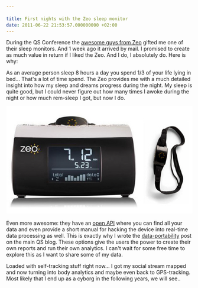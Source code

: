 ```yaml
---

title: First nights with the Zeo sleep monitor
date: 2011-06-22 21:53:57.000000000 +02:00
---
```

During the QS Conference the [awesome guys from Zeo](http://www.myzeo.com/) gifted me one of their sleep monitors. And 1 week ago it arrived by mail. I promised to create as much value in return if I liked the Zeo. And I do, I absolutely do. Here is why:

As an average person sleep 8 hours a day you spend 1/3 of your life lying in bed... That's a lot of time spend. The Zeo provides me with a much detailed insight into how my sleep and dreams progress during the night. My sleep is quite good, but I could never figure out how many times I awoke during the night or how much rem-sleep I got, but now I do.

[![The Zeo Sleep System used for tracking sleep](/img/zeo_sleep_system.jpg "The Zeo Sleep System")](http://www.jplattel.nl/img/zeo_sleep_system.jpg)

Even more awesome: they have an [open API](http://blog.myzeo.com/zeo-open-api/) where you can find all your data and even provide a short manual for hacking the device into real-time data processing as well. This is exactly why I wrote the [data-portability](http://quantifiedself.com/2011/02/data-portability/) post on the main QS blog. These options give the users the power to create their own reports and run their own analytics. I can't wait for some free time to explore this as I want to share some of my data.

Loaded with self-tracking stuff right now... I got my social stream mapped and now turning into body analytics and maybe even back to GPS-tracking. Most likely that I end up as a cyborg in the following years, we will see..